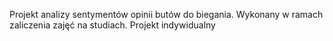 Projekt analizy sentymentów opinii butów do biegania. Wykonany w ramach zaliczenia zajęć na studiach. Projekt indywidualny
